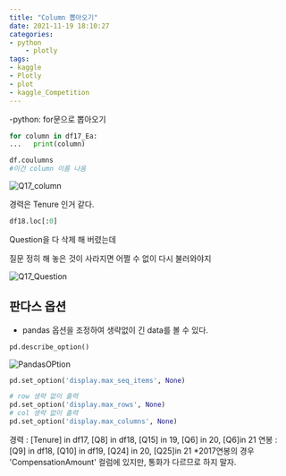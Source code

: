 ```yaml
---
title: "Column 뽑아오기"
date: 2021-11-19 18:10:27
categories:
- python
    - plotly
tags:
- kaggle
- Plotly
- plot
- kaggle_Competition
---
```




-python: for문으로 뽑아오기 


```python
for column in df17_Ea:
...   print(column)

df.coulumns
#이건 column 이름 나옴
```
![Q17_column](/imeges/kgg/Q17_column.png)


경력은  Tenure 인거 같다. 



```python
df18.loc[:0]
```
Question을 다 삭제 해 버렸는데

질문 정히 해 놓은 것이 사라지면 어쩔 수 없이 다시 불러와야지 

![Q17_Question](/imeges/kgg/Q17_Question.png)



## 판다스 옵션 

- pandas 옵션을 조정하여 생략없이 긴 data를 볼 수 있다. 

``` python
pd.describe_option()
```


![PandasOPtion](/imeges/kgg/PandasOPtion.png)


```python
pd.set_option('display.max_seq_items', None)
```


```python
# row 생략 없이 출력
pd.set_option('display.max_rows', None)
# col 생략 없이 출력
pd.set_option('display.max_columns', None)
```


경력 : [Tenure] in df17, [Q8] in df18, [Q15] in 19, [Q6] in 20, [Q6]in 21
연봉 : [Q9] in df18, [Q10] in df19, [Q24] in 20, [Q25]in 21
*2017연봉의 경우 'CompensationAmount' 컬럼에 있지만, 통화가 다르므로 하지 말자. 


